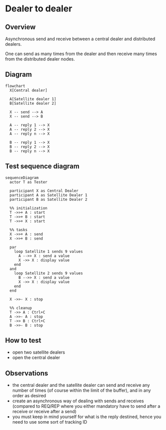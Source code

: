 # Dealer to dealer

## Overview

Asynchronous send and receive between a central dealer and distributed dealers.

One can send as many times from the dealer and then receive many times from the
distributed dealer nodes.

## Diagram

```mermaid
flowchart
  X[Central dealer]

  A[Satellite dealer 1]
  B[Satellite dealer 2]

  X -- send --> A
  X -- send --> B

  A -- reply 1 --> X
  A -- reply 2 --> X
  A -- reply n --> X

  B -- reply 1 --> X
  B -- reply 2 --> X
  B -- reply n --> X
```

## Test sequence diagram

```mermaid
sequenceDiagram
  actor T as Tester

  participant X as Central Dealer
  participant A as Satellite Dealer 1
  participant B as Satellite Dealer 2

  %% initialization
  T ->>+ A : start
  T ->>+ B : start
  T ->>+ X : start

  %% tasks
  X ->>+ A : send
  X ->>+ B : send

  par
    loop Satellite 1 sends 9 values
      A -->> X : send a value
      X ->> X : display value
    end
  and
    loop Satellite 2 sends 9 values
      B -->> X : send a value
      X ->> X : display value
    end
  end

  X ->>- X : stop

  %% cleanup
  T ->> A : Ctrl+C
  A ->>- A : stop
  T ->> B : Ctrl+C
  B ->>- B : stop
```

## How to test

- open two satellite dealers
- open the central dealer

## Observations

- the central dealer and the satellite dealer can send and receive any number of
  times (of course within the limit of the buffer), and in any order as desired
- create an asynchronous way of dealing with sends and receives (compared to
  REQ/REP where you either mandatory have to send after a receive or receive
  after a send)
- you must keep in mind yourself for what is the reply destined, hence you need
  to use some sort of tracking ID
